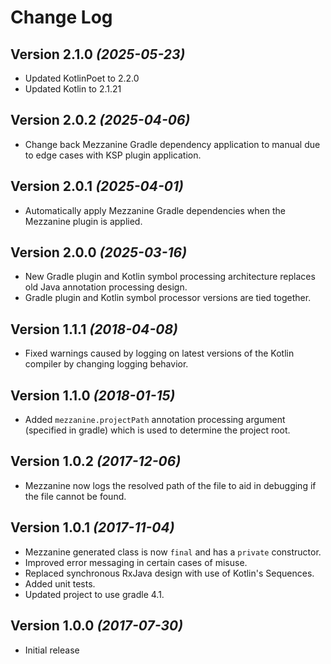 Change Log
==========

Version 2.1.0 *(2025-05-23)*
----------------------------
- Updated KotlinPoet to 2.2.0
- Updated Kotlin to 2.1.21

Version 2.0.2 *(2025-04-06)*
----------------------------
- Change back Mezzanine Gradle dependency application to manual due to edge cases with KSP plugin application.

Version 2.0.1 *(2025-04-01)*
----------------------------
- Automatically apply Mezzanine Gradle dependencies when the Mezzanine plugin is applied.

Version 2.0.0 *(2025-03-16)*
----------------------------
- New Gradle plugin and Kotlin symbol processing architecture replaces old Java annotation processing design.
- Gradle plugin and Kotlin symbol processor versions are tied together.

Version 1.1.1 *(2018-04-08)*
----------------------------
- Fixed warnings caused by logging on latest versions of the Kotlin compiler by changing logging behavior.

Version 1.1.0 *(2018-01-15)*
----------------------------
- Added `mezzanine.projectPath` annotation processing argument (specified in gradle) which is used to determine the project root.

Version 1.0.2 *(2017-12-06)*
----------------------------
- Mezzanine now logs the resolved path of the file to aid in debugging if the file cannot be found.

Version 1.0.1 *(2017-11-04)*
----------------------------
- Mezzanine generated class is now `final` and has a `private` constructor.
- Improved error messaging in certain cases of misuse.
- Replaced synchronous RxJava design with use of Kotlin's Sequences.
- Added unit tests.
- Updated project to use gradle 4.1.

Version 1.0.0 *(2017-07-30)*
----------------------------
- Initial release
